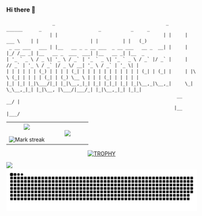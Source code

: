 ### Hi there 👋
```
                 _                                         _      ______      _                     _           _     _ 
                | |                                       | |     | ___ \    | |                   | |         | |   (_)
 _ __ ___   ___ | |__   __ _ _ __ ___  _ __ ___   __ _  __| |     | |_/ /__ _| |__   __ _  ___  ___| |__   __ _| |__  _ 
| '_ ` _ \ / _ \| '_ \ / _` | '_ ` _ \| '_ ` _ \ / _` |/ _` |     |    // _` | '_ \ / _` |/ _ \/ __| '_ \ / _` | '_ \| |
| | | | | | (_) | | | | (_| | | | | | | | | | | | (_| | (_| |     | |\ \ (_| | | | | (_| | (_) \__ \ | | | (_| | | | | |
|_| |_| |_|\___/|_| |_|\__,_|_| |_| |_|_| |_| |_|\__,_|\__,_|     \_| \_\__,_|_| |_|\__, |\___/|___/_| |_|\__,_|_| |_|_|
                                                               __                     __/ |                              
                                                              |__                   |___/                              
```
<p align="center">
  <!--- stats (start) -->
<table align="center">
<tr border="none">
<td width="50%" align="center">
  
  <img  align="center"  src="https://github-readme-stats.vercel.app/api?username=1010nishant&theme=dark&show_icons=true&count_private=true" />
  <br></br>
  <img  title="🔥 Get streak stats for your profile at git.io/streak-stats" alt="Mark streak" src="https://github-readme-streak-stats.herokuapp.com/?user=1010nishant&theme=dark&hide_border=false" /> 
</td>

<td width="50%" align="center">

  <img  align="center"  src="https://github-readme-stats.anuraghazra1.vercel.app/api/top-langs/?username=1010nishant&theme=dark&hide_border=false&no-bg=true&no-frame=true&langs_count=10"/>
  
  </td>
</tr>
</table>
<!--- stats (end) -->

<!--- trophy (start) -->
<div align=center>
  <a href="https://github.com/ryo-ma/github-profile-trophy" title="Go to Source">
      <img align="center" width=84% src="https://github-profile-trophy.vercel.app/?username=1010nishant&theme=radical&row=1&column=7&margin-h=15&margin-w=5&no-bg=true" alt="TROPHY" />
    </a>
</div>
<!--- trophy (start) -->


</p>        
<!--- stats (end) -->
<!--h2 without bottom border-->
<img src="https://user-images.githubusercontent.com/73097560/115834477-dbab4500-a447-11eb-908a-139a6edaec5c.gif">

<div align="center">
  <img  src="https://github.com/1999AZZAR/1999AZZAR/blob/main/resources/img/grid-snake.svg"
       alt="snake" /></a>
</div>

<!--
**mohmmadView/mohmmadView** is a ✨ _special_ ✨ repository because its `README.md` (this file) appears on your GitHub profile.

Here are some ideas to get you started:

- 🔭 I’m currently working on ...
- 🌱 I’m currently learning ...
- 👯 I’m looking to collaborate on ...
- 🤔 I’m looking for help with ...
- 💬 Ask me about ...
- 📫 How to reach me: ...
- 😄 Pronouns: ...
- ⚡ Fun fact: ...
-->
